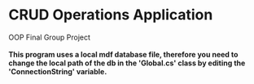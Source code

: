 # CRUD Operations Application
OOP Final Group Project<br>
<br>
<b>This program uses a local mdf database file, therefore you need to change the local path of the db in the 'Global.cs' class by editing the 'ConnectionString' variable.</b>
